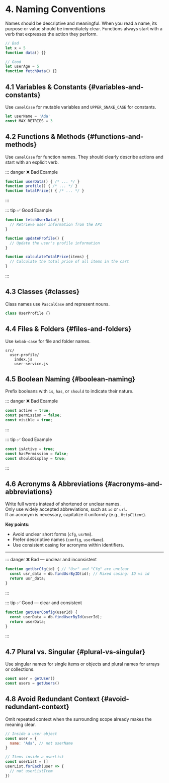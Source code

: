 # 4. Naming Conventions

Names should be descriptive and meaningful. When you read a name, its purpose or
value should be immediately clear. Functions always start with a verb that
expresses the action they perform.

```js
// Bad
let x = 5
function data() {}

// Good
let userAge = 5
function fetchData() {}
```

## 4.1 Variables & Constants {#variables-and-constants}
Use `camelCase` for mutable variables and `UPPER_SNAKE_CASE` for constants.

```js
let userName = 'Ada'
const MAX_RETRIES = 3
```

## 4.2 Functions & Methods {#functions-and-methods}
Use `camelCase` for function names. They should clearly describe actions and start with an explicit verb.

::: danger ❌ Bad Example
```javascript
function userData() { /* ... */ }
function profile() { /* ... */ }
function totalPrice() { /* ... */ }
```
:::

::: tip ✅ Good Example
```javascript
function fetchUserData() {
  // Retrieve user information from the API
}

function updateProfile() {
  // Update the user's profile information
}

function calculateTotalPrice(items) {
  // Calculate the total price of all items in the cart
}
```
:::



## 4.3 Classes {#classes}
Class names use `PascalCase` and represent nouns.

```js
class UserProfile {}
```

## 4.4 Files & Folders {#files-and-folders}
Use `kebab-case` for file and folder names.

```
src/
  user-profile/
    index.js
    user-service.js
```

## 4.5 Boolean Naming {#boolean-naming}
Prefix booleans with `is`, `has`, or `should` to indicate their nature.

::: danger ❌ Bad Example
```javascript
const active = true;
const permission = false;
const visible = true;
```
:::

::: tip ✅ Good Example
```javascript
const isActive = true;
const hasPermission = false;
const shouldDisplay = true;
```
:::


## 4.6 Acronyms & Abbreviations {#acronyms-and-abbreviations}
Write full words instead of shortened or unclear names.  
Only use widely accepted abbreviations, such as `id` or `url`.  
If an acronym is necessary, capitalize it uniformly (e.g., `HttpClient`).

**Key points:**
- Avoid unclear short forms (`cfg`, `usrNm`).
- Prefer descriptive names (`config`, `userName`).
- Use consistent casing for acronyms within identifiers.

---

::: danger ❌ Bad — unclear and inconsistent
```javascript
function getUsrCfg(id) { // "Usr" and "Cfg" are unclear
  const usr_data = db.findUsrByID(id); // Mixed casing: ID vs id
  return usr_data;
}
```
:::

::: tip ✅ Good — clear and consistent
```javascript
function getUserConfig(userId) {
  const userData = db.findUserById(userId);
  return userData;
}
```
:::

## 4.7 Plural vs. Singular {#plural-vs-singular}
Use singular names for single items or objects and plural names for arrays or
collections.

```js
const user = getUser()
const users = getUsers()
```

## 4.8 Avoid Redundant Context {#avoid-redundant-context}
Omit repeated context when the surrounding scope already makes the meaning
clear.

```js
// Inside a user object
const user = {
  name: 'Ada', // not userName
}

// Items inside a userList
const userList = []
userList.forEach(user => {
  // not userListItem
})
```
